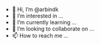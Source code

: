- 👋 Hi, I’m @arbindk
- 👀 I’m interested in ...
- 🌱 I’m currently learning ...
- 💞️ I’m looking to collaborate on ...
- 📫 How to reach me ...

<!---
arbindk/arbindk is a ✨ special ✨ repository because its `README.md` (this file) appears on your GitHub profile.
You can click the Preview link to take a look at your changes.
--->

